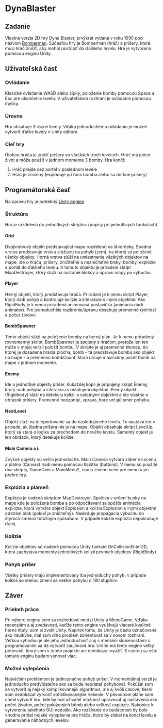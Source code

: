 # DynaBlaster

## Zadanie

Vlastná verzia 2D hry Dyna Blaster, prvýkrát vydaná v roku 1990 pod názvom [Bomberman](https://www.youtube.com/watch?v=VWyTDXFPC84). Súčasťou hry je Bomberman (hráč) a príšery, ktoré musí hráč zničiť, aby mohol postúpiť do ďalšieho levelu. Hra je vytvorená pomocou enginu Unity.

## Užívateľská časť

### Ovládanie

Klasické ovládanie WASD alebo šípky, položenie bomby pomocou Space a Esc pre ukončenie levelu. V užívateľskom rozhraní je ovládanie pomocou myšky.

### Úrovne

Hra obsahuje 3 rôzne levely. Vďaka jednoduchému ovládaniu je možné vytvoriť ďalšie levely v Unity editore.

### Cieľ hry

Úlohou hráča je zničiť príšery vo všetkých troch leveloch. Hráč má jeden život a môže použiť v jednom momente 3 bomby.
Hra končí:
1.  Hráč prejde cez portál v poslednom levele
2.  Hráč je zničený (exploduje pri ňom bomba alebo sa dotkne príšery)

## Programátorská časť

Na úpravu hry je potrebný [Unity engine](https://unity3d.com/get-unity/download)

### Štruktúra

Hra je rozdelená do jednotlivých skriptov (popisy pri jednotlivých funkciách)

#### Grid

Dvojvrstvový objekt predstavujúci mapu rozdelenú na štvorčeky. Spodná vrstva predstavuje vrstvu slúžiacu na pohyb (zem), na ktorej sú položené všetky objekty. Horná vrstva slúži na umiestnenie všetkých objektov na mape. Ide o hráča, príšery, zničiteľné a nezničiteľné bloky, bomby, explózie a portál do ďalšieho levelu. K tomuto objektu je priradení skript MapDestroyer, ktorý slúži na mazanie blokov a úpravu mapy po výbuchu.

#### Player

Herný objekt, ktorý predstavuje hráča. Priradení je k nemu skript Player, ktorý riadi pohyb a kontroluje kolízie a interakcie s inými objektmi. Ako RigidBody je k nemu priradená animovaná postavička (animáciu riadi animator). Pre jednoduchšie rozšírenie/úpravu obsahuje premenné rýchlosť a počet životov.

#### BombSpawner

Tento objekt slúži na položenie bomby na herný plán. Je k nemu priradený rovnomenný skript. BombSpawner je spojený s hráčom, pretože len ten môže v mojej verzií položiť bombu. V skripte je aj premenná tilemap, do ktorej je dosadená hracia plocha, bomb  - tá predstavuje bombu ako objekt na mape -  a premennú bombCount, ktorá určuje maximálny počet bômb na mape v jednom momente.

#### Enemy

Ide o jednotlivé objekty príšer. Kukaždej kópii je pripojený skript Enemy, ktorý riadi pohyba a interakciu s ostatnými objektmi. Pevný objekt (Rigidbody) slúži na detekciu kolízii s ostatnými objektmi a ide vlastne o obrázok príšery. Premenné horizontal, vpravo, hore určujú smer pohybu.

#### NextLevel

Objekt slúži na teleportovanie sa do nasledujúceho levelu. To nastáva len v prípade, ak žiadna príšera nie je na mape. Objekt obsahuje skript LevelUp, ktorý sa stará o logiku za prechodom do nového levelu. Samotný objekt je len obrázok, ktorý detekuje kolízie.

#### Main Camera a i.

Zvyšné objekty sú veľmi jednoduché. Main Camera vytvára záber na scénu a plátno (Canvas) riadi menu pomocou tlačitko (buttons). V menu sú použité dva skripty, GameOver a MainMenu2, riadia zmenu scén pre menu a pri prehre hry.

### Explózia a plameň

Explózia je riadená skriptom MapDestroyer. Spočíva v určení bunky na mape kde je položená bomba a po odpočítavaní sa spúšťa animácia explózie, ktorá vytvára objekt Explosion a kolízia Explosion s inými objektmi odstráni blok (pokiaľ je zničiteľný). Nasleduje propagácia výbuchu do štyroch smerov totožným spôsobom. V prípade kolízie explózia nepokračuje ďalej.

### Kolízie

Kolízie objektov sú riadené pomocou Unity funkcie OnCollisionEnter2D, ktorá zachytáva momenty jednotlivých kolízií pevných objektov (RigidBody)

### Pohyb príšer

Všetky príšery majú implementovaný iba jednoduchý pohyb, v prípade kolízie so stenou zmení sa vektor pohybu o 180 stupňov.

## Záver

### Priebeh práce

Pri výbere enginu som sa rozhodoval medzi Unity a MonoGame. Vďaka recenziám a aj zvedavosti, keďže tento engine využívajú viaceré kvalitné herné tituly, som si zvolil Unity. Napriek tomu, že Unity je často označované ako intuitívne, mal som dlho problém zorientovať sa v novom rozhraní. Veľkou výhodou je ale jeho jednoduchosť a aj s menšími skúsenosťami s programovaním sa dá vytvoriť zaujímavá hra. Určite má tento engine veľký potenciál, ktorý som v tomto projekte ani nedokázal využiť. S istotou sa ešte tomuto enginu budem venovať viac.

### Možné vylepšenia

Najväčším problémom je jednoznačne pohyb príšer. V momentálnej verzií je jednoducho predvídateľné ako sa bude nepriateľ pohybovať. Pokúšal som sa vytvoriť aj nejaký komplikovanejší algoritmus, ale aj kvôli časovej tiesni som nedokázal vytvoriť sofistikovanejšie riešenie.
V pôvodnom pláne som chcel vytvoriť hru, kde by mal užívateľ možnosť upravovať aj nastavenia ako počet životov, počet položených bômb alebo veľkosť explózie. Nakoniec k vytvoreniu takéhoto GUI nedošlo.
Ako rozšírenie do budúcnosti by bolo vhodné pridať nejaké vylepšenia pre hráča, ktoré by získal na konci levelu a generovanie náhodných levelov.
